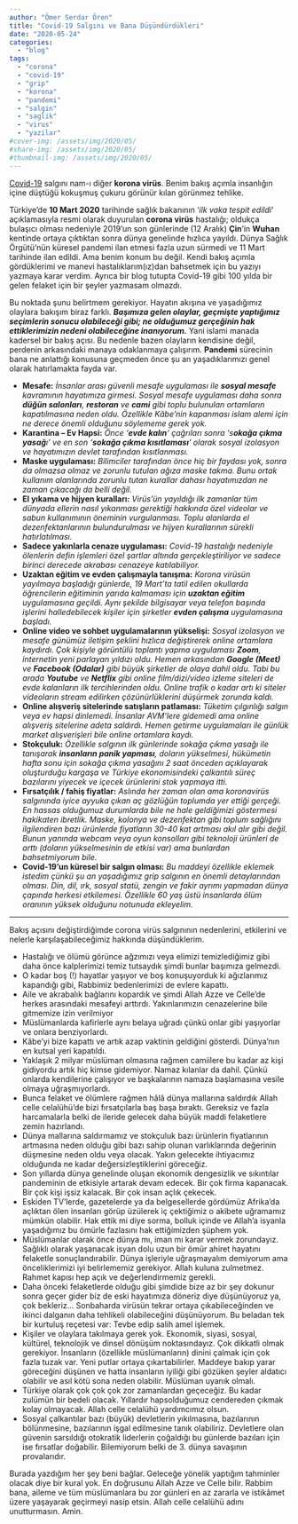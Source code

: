 ```yaml
---
author: "Ömer Serdar Ören"
title: "Covid-19 Salgını ve Bana Düşündürdükleri"
date: "2020-05-24"
categories: 
  - "blog"
tags: 
  - "corona"
  - "covid-19"
  - "grip"
  - "korona"
  - "pandemi"
  - "salgin"
  - "saglik"
  - "virus"
  - "yazilar"
#cover-img: /assets/img/2020/05/
#share-img: /assets/img/2020/05/
#thumbnail-img: /assets/img/2020/05/
---
```


[Covid-19](https://tr.wikipedia.org/wiki/COVID-19) salgını nam-ı diğer **korona virüs**. Benim bakış açımla insanlığın içine düştüğü kokuşmuş çukuru görünür kılan görünmez tehlike.

Türkiye’de **10 Mart 2020** tarihinde sağlık bakanının ‘_ilk vaka tespit edildi_‘ açıklamasıyla resmi olarak duyurulan **corona virüs** hastalığı; oldukça bulaşıcı olması nedeniyle 2019’un son günlerinde (12 Aralık) **Çin**‘in **Wuhan** kentinde ortaya çıktıktan sonra dünya genelinde hızlıca yayıldı. Dünya Sağlık Örgütü’nün küresel pandemi ilan etmesi fazla uzun sürmedi ve 11 Mart tarihinde ilan edildi. Ama benim konum bu değil. Kendi bakış açımla gördüklerimi ve manevi hastalıklarım(ız)dan bahsetmek için bu yazıyı yazmaya karar verdim. Ayrıca bir blog tutupta Covid-19 gibi 100 yılda bir gelen felaket için bir şeyler yazmasam olmazdı.

Bu noktada şunu belirtmem gerekiyor. Hayatın akışına ve yaşadığımız olaylara bakışım biraz farklı. _**Başımıza gelen olaylar, geçmişte yaptığımız seçimlerin sonucu olabileceği gibi; ne olduğumuz gerçeğinin hak ettiklerimizin nedeni olabileceğine inanıyorum.**_ Yani islami manada kadersel bir bakış açısı. Bu nedenle bazen olayların kendisine değil, perdenin arkasındaki manaya odaklanmaya çalışırım.
**Pandemi** sürecinin bana ne anlattığı konusuna geçmeden önce şu an yaşadıklarımızı genel olarak hatırlamakta fayda var.
- **Mesafe:** _İnsanlar arası güvenli mesafe uygulaması ile **sosyal mesafe** kavramının hayatımıza girmesi. Sosyal mesafe uygulaması daha sonra **düğün salonları**, **restoran** ve **cami** gibi toplu bulunulan ortamların kapatılmasına neden oldu. Özellikle Kâbe’nin kapanması islam alemi için ne derece önemli olduğunu söylememe gerek yok._
- **Karantina – Ev Hapsi:** _Önce ‘**evde kalın**‘ çağrıları sonra ‘s**okağa çıkma yasağ**ı’ ve en son ‘**sokağa çıkma kısıtlaması**‘ olarak sosyal izolasyon ve hayatımızın devlet tarafından kısıtlanması._
- **Maske uygulaması:** _Bilimciler tarafından önce hiç bir faydası yok, sonra da olmazsa olmaz ve zorunlu tutulan ağıza maske takma. Bunu ortak kullanım alanlarında zorunlu tutan kurallar dahası hayatımızdan ne zaman çıkacağı da belli değil._
- **El yıkama ve hijyen kuralları:** _Virüs’ün yayıldığı ilk zamanlar tüm dünyada ellerin nasıl yıkanması gerektiği hakkında özel videolar ve sabun kullanımının öneminin vurgulanması. Toplu alanlarda el dezenfektanlarının bulundurulması ve hijyen kurallarının sürekli hatırlatılması._
- **Sadece yakınlarla cenaze uygulaması:** _Covid-19 hastalığı nedeniyle ölenlerin defin işlemleri özel şartlar altında gerçekleştiriliyor ve sadece birinci derecede akrabası cenazeye katılabiliyor._
- **Uzaktan eğitim ve evden çalışmayla tanışma:** _Korona virüsün yayılmaya başladığı günlerde, 19 Mart’ta tatil edilen okullarda öğrencilerin eğitiminin yarıda kalmaması için **uzaktan eğitim** uygulamasına geçildi. Aynı şekilde bilgisayar veya telefon başında işlerini halledebilecek kişiler için şirketler **evden çalışma** uygulamasına başladı._
- **Online video ve sohbet uygulamalarının yükselişi:** _Sosyal izolasyon ve mesafe günümüz iletişim şeklini hızlıca değiştirerek online ortamlara kaydırdı. Çok kişiyle görüntülü toplantı yapma uygulaması **Zoom**, internetin yeni parlayan yıldızı oldu. Hemen arkasından **Google (Meet)** ve **Facebook (Odalar)** gibi büyük şirketler de olaya dahil oldu. Tabi bu arada **Youtube** ve **Netflix** gibi online film/dizi/video izleme siteleri de evde kalanların ilk tercihlerinden oldu. Online trafik o kadar artı ki siteler videoların stream edilirken çözünürlüklerini düşürmek zorunda kaldı._
- **Online alışveriş sitelerinde satışların patlaması:** _Tüketim çılgınlığı salgın veya ev hapsi dinlemedi. İnsanlar AVM’lere gidemedi ama online alışveriş sitelerine adeta saldırdı. Hemen getirme uygulamaları ile günlük market alışverişleri bile online ortamlara kaydı._
- **Stokçuluk:** _Özellikle salgının ilk günlerinde sokağa çıkma yasağı ile tanışarak **insanların panik yapması**, doların yükselmesi, hükümetin hafta sonu için sokağa çıkma yasağını 2 saat önceden açıklayarak oluşturduğu kargaşa ve Türkiye ekonomisindeki çalkantılı süreç bazılarını yiyecek ve içecek ürünlerini stok yapmaya itti._
- **Fırsatçılık / fahiş fiyatlar:** _Aslında her zaman olan ama koronavirüs salgınında iyice ayyuka çıkan aç gözlüğün toplumda yer ettiği gerçeği. En hassas olduğumuz durumlarda bile ne hale geldiğimizi göstermesi hakikaten ibretlik. Maske, kolonya ve dezenfektan gibi toplum sağlığını ilgilendiren bazı ürünlerde fiyatların 30-40 kat artması akıl alır gibi değil. Bunun yanında webcam veya oyun konsolları gibi teknoloji ürünleri de arttı (doların yükselmesinin de etkisi var) ama bunlardan bahsetmiyorum bile._
- **Covid-19’un küresel bir salgın olması:** _Bu maddeyi özellikle eklemek istedim çünkü şu an yaşadığımız grip salgının en önemli detaylarından olması. Din, dil, ırk, sosyal statü, zengin ve fakir ayrımı yapmadan dünya çapında herkesi etkilemesi. Özellikle 60 yaş üstü insanlarda ölüm oranının yüksek olduğunu notunuda ekleyelim._

* * *

Bakış açısını değiştirdiğimde corona virüs salgınının nedenlerini, etkilerini ve nelerle karşılaşabileceğimiz hakkında düşündüklerim.

- Hastalığı ve ölümü görünce ağzımızı veya elimizi temizlediğimiz gibi daha önce kalplerimizi temiz tutsaydık şimdi bunlar başımıza gelmezdi.
- O kadar boş (!) hayatlar yaşıyor ve boş konuşuyorduk ki ağızlarımız kapandığı gibi, Rabbimiz bedenlerimizi de evlere kapattı.
- Aile ve akrabalık bağlarını kopardık ve şimdi Allah Azze ve Celle’de herkes arasındaki mesafeyi arttırdı. Yakınlarımızın cenazelerine bile gitmemize izin verilmiyor
- Müslümanlarda kafirlerle aynı belaya uğradı çünkü onlar gibi yaşıyorlar ve onlara benziyorlardı.
- Kâbe’yi bize kapattı ve artık azap vaktinin geldiğini gösterdi. Dünya’nın en kutsal yeri kapatıldı.
- Yaklaşık 2 milyar müslüman olmasına rağmen camiilere bu kadar az kişi gidiyordu artık hiç kimse gidemiyor. Namaz kılanlar da dahil. Çünkü onlarda kendilerine çalışıyor ve başkalarının namaza başlamasına vesile olmaya uğraşmıyorlardı.
- Bunca felaket ve ölümlere rağmen hâlâ dünya mallarına saldırdık Allah celle celalühü’de bizi fırsatçılarla baş başa bıraktı. Gereksiz ve fazla harcamalarla belki de ileride gelecek daha büyük maddi felaketlere zemin hazırlandı.
- Dünya mallarına saldırmamız ve stokçuluk bazı ürünlerin fiyatlarının artmasına neden olduğu gibi bazı sahip olunan varlıklarında değerinin düşmesine neden oldu veya olacak. Yakın gelecekte ihtiyacımız olduğunda ne kadar değersizleştiklerini göreceğiz.
- Son yıllarda dünya genelinde oluşan ekonomik dengesizlik ve sıkıntılar pandeminin de etkisiyle artarak devam edecek. Bir çok firma kapanacak. Bir çok kişi işsiz kalacak. Bir çok insan açlık çekecek.
- Eskiden TV’lerde, gazetelerde ya da belgesellerde gördümüz Afrika’da açlıktan ölen insanları görüp üzülerek iç çektiğimiz o akibete uğramamız mümkün olabilir. Hak ettik mi diye sorma, bolluk içinde ve Allah’a isyanla yaşadığımız bu ömürle fazlasını hak ettiğimizden şüphem yok.
- Müslümanlar olarak önce dünya mı, iman mı karar vermek zorundayız. Sağlıklı olarak yaşanacak isyan dolu uzun bir ömür ahiret hayatını felaketle sonuçlandırabilir. Dünya işleriyle uğraşmayalım demiyorum ama önceliklerimizi iyi belirlememiz gerekiyor. Allah kuluna zulmetmez. Rahmet kapısı hep açık ve değerlendirmemiz gerekli.
- Daha önceki felaketlerde olduğu gibi şimdide bize az bir şey dokunur sonra geçer gider biz de eski hayatımıza döneriz diye düşünüyoruz ya, çok bekleriz… Sonbaharda virüsün tekrar ortaya çıkabileceğinden ve ikinci dalganın daha tehlikeli olabileceğini düşünüyorum. Bu beladan tek bir kurtuluş reçetesi var: Tevbe edip salih amel işlemek.
- Kişiler ve olaylara takılmaya gerek yok. Ekonomik, siyasi, sosyal, kültürel, teknolojik ve dinsel dönüşüm noktasındayız. Çok dikkatli olmak gerekiyor. İnsanların (özellikle müslümanların) dinini çalmak için çok fazla tuzak var. Yeni putlar ortaya çıkartabilirler. Maddeye bakıp yarar göreceğini düşünen ve hatta insanların iyiliği gibi gözüken şeyler aldatıcı olabilir ve asıl kötü sona neden olabilir. Müslüman uyanık olmalı.
- Türkiye olarak çok çok çok zor zamanlardan geçeceğiz. Bu kadar zulümün bir bedeli olacak. Yıllardır hapsolduğumuz cendereden çıkmak kolay olmayacak. Allah celle celalühü yardımcımız olsun.
- Sosyal çalkantılar bazı (büyük) devletlerin yıkılmasına, bazılarının bölünmesine, bazılarının işgal edilmesine tanık olabiliriz. Devletlere olan güvenin sarsıldığı otokratik liderlerin çoğaldığı bu günlerde bazıları için ise fırsatlar doğabilir. Bilemiyorum belki de 3. dünya savaşının provalarıdır.

Burada yazdığım her şey beni bağlar. Geleceğe yönelik yaptığım tahminler olacak diye bir kural yok. En doğrusunu Allah Azze ve Celle bilir. Rabbim bana, aileme ve tüm müslümanlara bu zor günleri en az zararla ve istikâmet üzere yaşayarak geçirmeyi nasip etsin. Allah celle celalühü adını unutturmasın. Amin.
